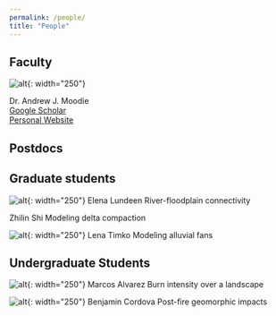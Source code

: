 ```yaml
---
permalink: /people/
title: "People"
---
```



<!-- need to get everyone in here as a list with pictures and half-sentence description of their project. -->

## Faculty

![alt](/assets/images/people_images/moodie_2022_tamu_lowres.jpg){: width="250"}

Dr. Andrew J. Moodie\
[Google Scholar](https://scholar.google.com/citations?user=8wtbbNsAAAAJ)\
[Personal Website](https://andrewjmoodie.com)


## Postdocs


## Graduate students

![alt](/assets/images/people_images/EL_ProfilePhoto.jpg){: width="250"}
Elena Lundeen
River-floodplain connectivity

Zhilin Shi
Modeling delta compaction

![alt](/assets/images/people_images/LT_ProfilePhoto.jpg){: width="250"}
Lena Timko
Modeling alluvial fans 

## Undergraduate Students 

![alt](/assets/images/people_images/MA_ProfilePhoto.jpg){: width="250"}
Marcos Alvarez
Burn intensity over a landscape

![alt](/assets/images/people_images/BC_ProfilePhoto.jpg){: width="250"}
Benjamin Cordova
Post-fire geomorphic impacts


<!-- ## Former members -->
<!-- None yet. Will be a table of name, position, dates, and "now at" -->
